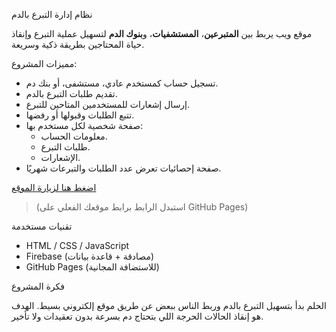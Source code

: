  نظام إدارة التبرع بالدم

موقع ويب يربط بين **المتبرعين**، **المستشفيات**، و**بنوك الدم** لتسهيل عملية التبرع وإنقاذ حياة المحتاجين بطريقة ذكية وسريعة.

مميزات المشروع:

- تسجيل حساب كمستخدم عادي، مستشفى، أو بنك دم.
- تقديم طلبات التبرع بالدم.
- إرسال إشعارات للمستخدمين المتاحين للتبرع.
- تتبع الطلبات وقبولها أو رفضها.
- صفحة شخصية لكل مستخدم بها:
  - معلومات الحساب.
  - طلبات التبرع.
  - الإشعارات.
- صفحة إحصائيات تعرض عدد الطلبات والتبرعات شهريًا.

[اضغط هنا لزيارة الموقع](https://02ehab.github.io/your-repo-name/)

> (استبدل الرابط برابط موقعك الفعلي على GitHub Pages)

تقنيات مستخدمة

- HTML / CSS / JavaScript
- Firebase (مصادقة + قاعدة بيانات)
- GitHub Pages (للاستضافة المجانية)

 فكرة المشروع

الحلم بدأ بتسهيل التبرع بالدم وربط الناس ببعض عن طريق موقع إلكتروني بسيط. الهدف هو إنقاذ الحالات الحرجة اللي بتحتاج دم بسرعة بدون تعقيدات ولا تأخير.
